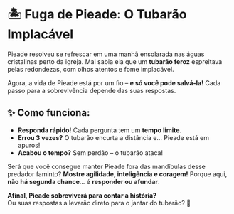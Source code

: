 # 🏝️ Fuga de Pieade: O Tubarão Implacável  

Pieade resolveu se refrescar em uma manhã ensolarada nas águas cristalinas perto da igreja. Mal sabia ela que um **tubarão feroz** espreitava pelas redondezas, com olhos atentos e fome implacável.  

Agora, a vida de Pieade está por um fio – **e só você pode salvá-la!** Cada passo para a sobrevivência depende das suas respostas.  

## ✨ Como funciona:
- **Responda rápido!** Cada pergunta tem um **tempo limite**.  
- **Errou 3 vezes?** O tubarão encurta a distância e... Pieade está em apuros!  
- **Acabou o tempo?** Sem perdão – o tubarão ataca!  

Será que você consegue manter Pieade fora das mandíbulas desse predador faminto? **Mostre agilidade, inteligência e coragem!** Porque aqui, **não há segunda chance**... é **responder ou afundar**.  

**Afinal, Pieade sobreviverá para contar a história?**  
Ou suas respostas a levarão direto para o jantar do tubarão? 🌊  
